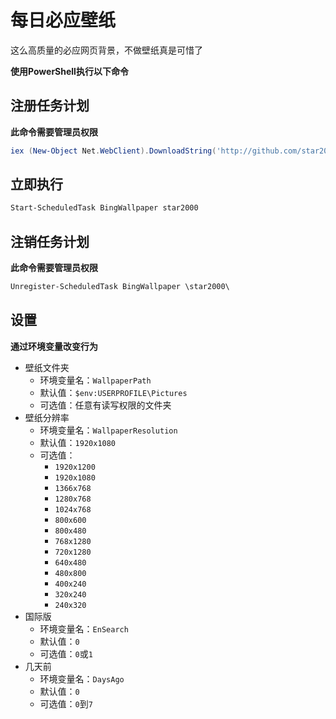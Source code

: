 # 每日必应壁纸
这么高质量的必应网页背景，不做壁纸真是可惜了

**使用PowerShell执行以下命令**
## 注册任务计划
**此命令需要管理员权限**
```ps1
iex (New-Object Net.WebClient).DownloadString('http://github.com/star2000/BingWallpaper/raw/master/install.ps1')
```
## 立即执行
```ps1
Start-ScheduledTask BingWallpaper star2000
```
## 注销任务计划
**此命令需要管理员权限**
```ps1
Unregister-ScheduledTask BingWallpaper \star2000\
```
## 设置
**通过环境变量改变行为**

- 壁纸文件夹
  - 环境变量名：`WallpaperPath`
  - 默认值：`$env:USERPROFILE\Pictures`
  - 可选值：任意有读写权限的文件夹
- 壁纸分辨率
  - 环境变量名：`WallpaperResolution`
  - 默认值：`1920x1080`
  - 可选值：
    - `1920x1200`
    - `1920x1080`
    - `1366x768`
    - `1280x768`
    - `1024x768`
    - `800x600`
    - `800x480`
    - `768x1280`
    - `720x1280`
    - `640x480`
    - `480x800`
    - `400x240`
    - `320x240`
    - `240x320`
- 国际版
  - 环境变量名：`EnSearch`
  - 默认值：`0`
  - 可选值：`0`或`1`
- 几天前
  - 环境变量名：`DaysAgo`
  - 默认值：`0`
  - 可选值：`0`到`7`

